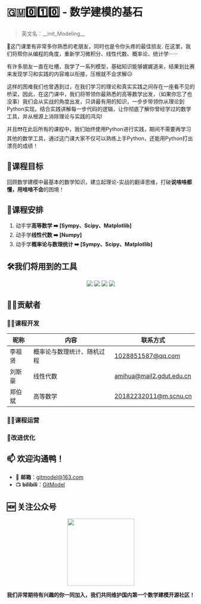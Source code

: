 # 🇬🇲0️⃣1️⃣0️⃣ - 数学建模的基石
> 英文名：\_\_init_Modeling\_\_

👋这门课里有非常多你熟悉的老朋友，同时也是令你头疼的最佳损友. 在这里，我们将帮你从编程的角度，重新学习微积分、线性代数、概率论、统计学······

有许多朋友一直在吐槽，我学了一系列模型，基础知识能够娓娓道来，结果到比赛来发现学习和实践的内容难以衔接，压根就不会求解😥

这样的困难我们也曾遇到过，在我们学习的理论和真实实践之间存在一座看不见的桥梁，因此，在这门课中，我们将带领你最熟悉的高等数学出发，（如果你忘了也没事）我们会从实战的角度出发，只讲最有用的知识，一步步带领你从理论到Python实现。结合实践讲解每一步代码的逻辑，让你彻底了解你曾经学过的数学工具，并从根源上消除理论与实践的鸿沟! 

并且❗❗❗在此后所有的课程中，我们始终使用Python进行实践，期间不需要再学习其他的数学工具，通过这门课大家不仅可以熟练上手Python，还能用Python打出漂亮的成绩！

## 🎯课程目标
回顾数学建模中最基本的数学知识，建立起理论-实战的翻译思维，打破**说啥啥都懂，用啥啥不会**的困境！

## 📆课程安排
1. 动手学**高等数学 ➡️ [Sympy、Scipy、Matplotlib]**
2. 动手学**线性代数 ➡️ [Numpy]**
3. 动手学**概率论与数理统计 ➡️ [Sympy、Scipy、Matplotlib]**

## 🛠️我们将用到的工具
<p align='center'>
<img src="https://img.shields.io/badge/Python-3.8-brightgreen"> <img src="https://img.shields.io/badge/Numpy-1.22-brightgreen"> <img src="https://img.shields.io/badge/Scipy-1.8.1-brightgreen"> <img src="https://img.shields.io/badge/Matplotlib-3.5.1-brightgreen">
</p>
  
## 🧑‍💻贡献者
### 🧑‍🔧课程开发
| 昵称 | 内容           | 联系方式                                  |
| ------ | ---------------- | --------------------------------------------- |
| 李祖贤 | 概率论与数理统计、随机过程 |1028851587@qq.com|
| 刘斯豪 | 线性代数     |amihua@mail2.gdut.edu.cn|
| 郑伯斌 | 高等数学     |20182232011@m.scnu.cn|

### 🏃‍♀️课程运营

### 🧩改进优化

<h2 align='left'><b>📫 欢迎沟通鸭！</b></h2>

- 📧 **邮箱**：gitmodel@163.com
- 📺 **bilibili**：[GitModel](https://space.bilibili.com/1051016998)

<h2 align='left'><b>🆕 关注公众号</b></h2>
<p align='center'>
    <a href='https://space.bilibili.com/1051016998'>
        <img src="https://github.com/Git-Model/.github/blob/main/figures/QRCode.jpg" width = "180" height = "180">
    </a>
</p>

**我们非常期待有兴趣的你一同加入，我们共同维护国内第一个数学建模开源社区！**

